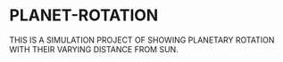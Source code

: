 # PLANET-ROTATION
THIS IS A SIMULATION PROJECT OF SHOWING PLANETARY ROTATION WITH THEIR VARYING DISTANCE FROM SUN.
